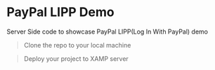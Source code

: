 # PayPal LIPP Demo 
Server Side code to showcase PayPal LIPP(Log In With PayPal) demo

>Clone the repo to your local machine 

>Deploy your project to XAMP server



